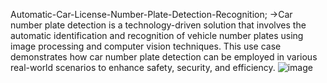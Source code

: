 Automatic-Car-License-Number-Plate-Detection-Recognition;
->Car number plate detection is a technology-driven solution that involves the automatic identification and recognition of vehicle number plates using image processing and computer vision techniques. This use case demonstrates how car number plate detection can be employed in various real-world scenarios to enhance safety, security, and efficiency.
![image](https://github.com/SohelRana-aiub-Pro/Automatic-Car-License-Number-Plate-Detection-Recognition/assets/133596903/4d38cc6a-d978-4caa-8111-98af9c0e4b2f)

